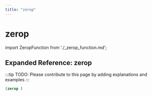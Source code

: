 ```yaml
---
title: "zerop"
---
```


# zerop

import ZeropFunction from './_zerop_function.md';

<ZeropFunction />

## Expanded Reference: zerop

:::tip
TODO: Please contribute to this page by adding explanations and examples
:::

```lisp
(zerop )
```

